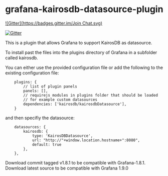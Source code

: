 grafana-kairosdb-datasource-plugin
==================================
[![Gitter](https://badges.gitter.im/Join Chat.svg)](https://gitter.im/Kratos-ISE/grafana-kairosdb-datasource-plugin?utm_source=badge&utm_medium=badge&utm_campaign=pr-badge&utm_content=badge)

[![Gitter](https://badges.gitter.im/Join%20Chat.svg)](https://gitter.im/Kratos-ISE/grafana-kairosdb-datasource-plugin?utm_source=badge&utm_medium=badge&utm_campaign=pr-badge&utm_content=badge)

This is a plugin that allows Grafana to support KairosDB as datasource.

To install past the files into the plugins directory of Grafana in a subfolder called kairosdb.

You can either use the provided configuration file or add the following to the existing configuration file:

        plugins: {
            // list of plugin panels
            panels: [],
            // requirejs modules in plugins folder that should be loaded
            // for example custom datasources
            dependencies: ['kairosdb/kairosdbDatasource'],
        }


and then specifiy the datasource:

        datasources: {
            kairosdb: {
                type: 'KairosDBDatasource',
                url: "http://"+window.location.hostname+":8080",
                default: true
            },
        },

Download commit tagged v1.8.1 to be compatible with Grafana-1.8.1.
Download latest source to be compatible with Grafana 1.9.0 
